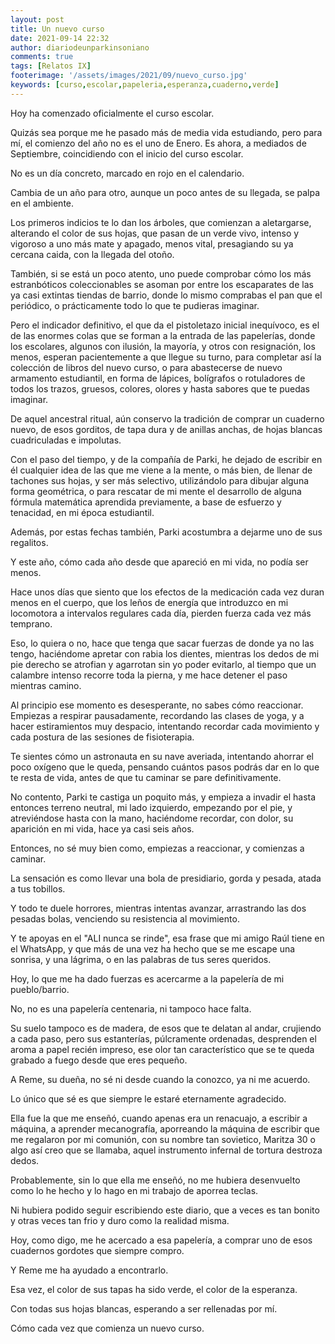 ```yaml
---
layout: post
title: Un nuevo curso
date: 2021-09-14 22:32
author: diariodeunparkinsoniano
comments: true
tags: [Relatos IX]
footerimage: '/assets/images/2021/09/nuevo_curso.jpg'
keywords: [curso,escolar,papeleria,esperanza,cuaderno,verde]
---
```

Hoy ha comenzado oficialmente el curso escolar.

Quizás sea porque me he pasado más de media vida estudiando, pero para mí, el comienzo del año no es el uno de Enero. Es ahora, a mediados de Septiembre, coincidiendo con el inicio del curso escolar.

No es un día concreto, marcado en rojo en el calendario.

Cambia de un año para otro, aunque un poco antes de su llegada, se palpa en el ambiente.

Los primeros indicios te lo dan los árboles, que comienzan a aletargarse, alterando el color de sus hojas, que pasan de un verde vivo, intenso y vigoroso a uno más mate y apagado, menos vital, presagiando su ya cercana caida, con la llegada del otoño.

También, si se está un poco atento, uno puede comprobar cómo los más estranbóticos coleccionables se asoman por entre los escaparates de las ya casi extintas tiendas de barrio, donde lo mismo comprabas el pan que el periódico, o prácticamente todo lo que te pudieras imaginar.

Pero el indicador definitivo, el que da el pistoletazo inicial inequívoco, es el de las enormes colas que se forman a la entrada de las papelerías, donde los escolares, algunos con ilusión, la mayoría, y otros con resignación, los menos, esperan pacientemente a que llegue su turno, para completar así la colección de libros del nuevo curso, o para abastecerse de nuevo armamento estudiantil, en forma de lápices, bolígrafos o rotuladores de todos los trazos, gruesos, colores, olores y hasta sabores que te puedas imaginar.

De aquel ancestral ritual, aún conservo la tradición de comprar un cuaderno nuevo, de esos gorditos, de tapa dura y de anillas anchas, de hojas blancas cuadriculadas e impolutas.

Con el paso del tiempo, y de la compañía de Parki, he dejado de escribir en él cualquier idea de las que me viene a la mente, o más bien, de llenar de tachones sus hojas, y ser más selectivo, utilizándolo para dibujar alguna forma geométrica, o para rescatar de mi mente el desarrollo de alguna fórmula matemática aprendida previamente, a base de esfuerzo y tenacidad, en mi época estudiantil.

Además, por estas fechas también, Parki acostumbra a dejarme uno de sus regalitos.

Y este año, cómo cada año desde que apareció en mi vida, no podía ser menos.

Hace unos días que siento que los efectos de la medicación cada vez duran menos en el cuerpo, que los leños de energía que introduzco en mi locomotora a intervalos regulares cada día, pierden fuerza cada vez más temprano.

Eso, lo quiera o no, hace que tenga que sacar fuerzas de donde ya no las tengo, haciéndome apretar con rabia los dientes, mientras los dedos de mi pie derecho se atrofian y agarrotan sin yo poder evitarlo, al tiempo que un calambre intenso recorre toda la pierna, y me hace detener el paso mientras camino.

Al principio ese momento es desesperante, no sabes cómo reaccionar.
Empiezas a respirar pausadamente, recordando las clases de yoga, y a hacer estiramientos muy despacio, intentando recordar cada movimiento y cada postura de las sesiones de fisioterapia.

Te sientes cómo un astronauta en su nave averiada, intentando ahorrar el poco oxígeno que le queda, pensando cuántos pasos podrás dar en lo que te resta de vida, antes de que tu caminar se pare definitivamente.

No contento, Parki te castiga un poquito más, y empieza a invadir el hasta entonces terreno neutral, mi lado izquierdo, empezando por el pie, y atreviéndose hasta con la mano, haciéndome recordar, con dolor, su aparición en mi vida, hace ya casi seis años.

Entonces, no sé muy bien como, empiezas a reaccionar, y comienzas a caminar.

La sensación es como llevar una bola de presidiario, gorda y pesada, atada a tus tobillos.

Y todo te duele horrores, mientras intentas avanzar, arrastrando las dos pesadas bolas, venciendo su resistencia al movimiento.

Y te apoyas en el "ALI nunca se rinde", esa frase que mi amigo Raúl tiene en el WhatsApp, y que más de una vez ha hecho que se me escape una sonrisa, y una lágrima, o en las palabras de tus seres queridos.

Hoy, lo que me ha dado fuerzas es acercarme a la papelería de mi pueblo/barrio.

No, no es una papelería centenaria, ni tampoco hace falta.

Su suelo tampoco es de madera, de esos que te delatan al andar, crujiendo a cada paso, pero sus estanterías, púlcramente ordenadas, desprenden el aroma a papel recién impreso, ese olor tan característico que se te queda grabado a fuego desde que eres pequeño.

A Reme, su dueña, no sé ni desde cuando la conozco, ya ni me acuerdo.

Lo único que sé es que siempre le estaré eternamente agradecido.

Ella fue la que me enseñó, cuando apenas era un renacuajo, a escribir a máquina, a aprender mecanografía, aporreando la máquina de escribir que me regalaron por mi comunión, con su nombre tan sovietico, Maritza 30 o algo así creo que se llamaba, aquel instrumento infernal de tortura destroza dedos.

Probablemente, sin lo que ella me enseñó, no me hubiera desenvuelto como lo he hecho y lo hago en mi trabajo de aporrea teclas.

Ni hubiera podido seguir escribiendo este diario, que a veces es tan bonito y otras veces tan frio y duro como la realidad misma.

Hoy, como digo, me he acercado a esa papelería, a comprar uno de esos cuadernos gordotes que siempre compro.

Y Reme me ha ayudado a encontrarlo.

Esa vez, el color de sus tapas ha sido verde, el color de la esperanza.

Con todas sus hojas blancas, esperando a ser rellenadas por mí.

Cómo cada vez que comienza un nuevo curso.
